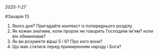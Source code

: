 _2025-1-27_

#Захарія 13

1. Якого дня? Пригадайте контекст із попереднього розділу.
2. Як кожен знатиме, коли пророк не говорить Господнім ім'ям? коли він обманював?
3. Як ви розумієте вірші 5 і 6? Про кого вони?
4. Що має статися перед примиренням народу і Бога?

